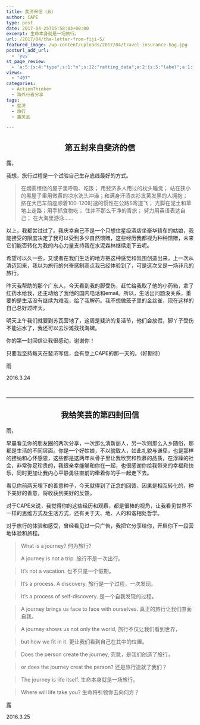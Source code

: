 ```yaml
---
title: 斐济来信（五）
author: CAPE
type: post
date: 2017-04-25T15:58:03+00:00
excerpt: 生命本身就是一场旅行。
url: /2017/04/the-letter-from-fiji-5/
featured_image: /wp-content/uploads/2017/04/travel-insurance-bag.jpg
posturl_add_url:
  - 'yes'
st_page_review:
  - 'a:5:{s:4:"type";s:1:"n";s:12:"ratting_data";a:2:{s:5:"label";a:1:{i:0;s:0:"";}s:5:"score";a:1:{i:0;s:1:"0";}}s:7:"postion";s:2:"tl";s:5:"title";s:0:"";s:11:"score_label";s:0:"";}'
views:
  - "407"
categories:
  - ActionThinker
  - 海外行者分享
tags:
  - 斐济
  - 旅行
  - 董笑芸

---
```

<h2 id="第五封来自斐济的信" style="text-align: center;">
  第五封来自斐济的信
</h2>

露，

我想，旅行过程是一个试验自己生存底线最好的方式。

> 在烟雾缭绕的屋子里呼吸、吃饭； 用斐济多人用过的枕头睡觉； 站在狭小的黑屋子里用微黄的凉水洗头冲澡；和满身汗渍衣衫发黄发黑的人拥抱； 挤在大巴车前座顺着100-120时速的惯性在公路S弯道飞； 光脚在泥土和草地上走路；用手抓食物吃； 住并不那么干净的青旅； 努力用英语表达自己； 在大海里游泳……

以上，我都尝试过了。我庆幸自己不是一个只想住星级酒店坐豪华轿车的姑娘，我能接受的限度决定了我可以受到多少自然馈赠，这些经历我都视为种种馈赠，未来它们能否转化为我的内心力量支持我在水泥森林继续走下去呢。

希望可以久一些，又或者在我们生活的地方把这种感觉和氛围创造出来，上一次从清迈回来，我以为旅行的兴奋感制高点我已经体验到了，可是这次又是一场非凡的旅行。

昨天我帮助的那个广东人，今天看到我的脚受伤，赶忙给我取了他的小药箱，拿了红药水给我，还主动给了我他的国内电话和email。所以，生活出问题没关系，重要的是生活没有继续为难我，给了我解药。我不想做笼子里的金丝雀，现在这样的自己总好过昨天。

明天上午我们就要到苏瓦营地了，这周是斐济的复活节，他们会放假，脚丫子受伤不能沾水了，我还可以去沙滩找找海螺。

你的第一封回信让我很感动，谢谢你！

只要我坚持每天在斐济写信，会有登上CAPE的那一天的。（好期待）

雨

2016.3.24

&nbsp;

* * *

<h2 id="我给笑芸的第四封回信" style="text-align: center;">
  我给笑芸的第四封回信
</h2>

雨，

早晨看见你的朋友圈的两次分享，一次那么清新丽人，另一次则那么入乡随俗，那都是生活的不同层面。你是一个好姑娘，不以貌取人，如此礼貌与谦卑，也是那样的接纳和心怀感恩，这些都是这两年从骨子里让我欣赏和钦慕的品质，在浮躁的社会，非常弥足珍贵的，我很亲幸能够和你在一起，也很感谢你给我带来的幸福和快乐，同时更加让我内心平静勇往直前的牵着你的手一起走下去。

看见你前两天埋下的善意种子，今天就得到了正念的回馈，因果是相互转化的，种下美好的善意，将收获到美好的反馈。

对于CAPE来说，我觉得你的这些经历和观察，都是很棒的视角，让我看见世界不一样的思维方式及生活方式，还有关于天、地、人的和谐相处哲学。

对于旅行的体验和感受，曾经看见过一只广告，我把它分享给你，开启你下一段营地体验和旅程。

> What is a journey? 何为旅行?
> 
> A journey is not a trip. 旅行不是一次出行。

> It’s not a vacation. 也不只是一个假期。

> It’s a process. A discovery. 旅行是一个过程，一次发现。

> It’s a process of self-discovery. 是一个自我发现的过程。

> A journey brings us face to face with ourselves. 真正的旅行让我们直面自我。

> A journey shows us not only the world, 旅行不仅让我们看到世界，

> but how we fit in it. 更让我们看到自己在其中的位置。

> Does the person create the journey, 究竟，是我们创造了旅行，

> or does the journey creat the person? 还是旅行造就了我们？

> The journey is life itself. 生命本身就是一场旅行。

> Where will life take you? 生命将引领你去向何方？


露

2016.3.25

